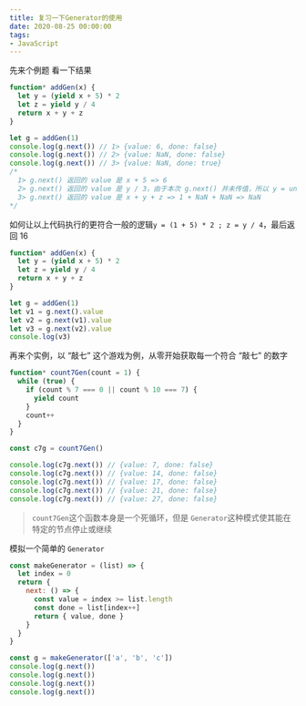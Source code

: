 ```yaml
---
title: 复习一下Generator的使用
date: 2020-08-25 00:00:00
tags:
- JavaScript
---
```


先来个例题 看一下结果

```javascript
function* addGen(x) {
  let y = (yield x + 5) * 2
  let z = yield y / 4
  return x + y + z
}

let g = addGen(1)
console.log(g.next()) // 1> {value: 6, done: false}
console.log(g.next()) // 2> {value: NaN, done: false}
console.log(g.next()) // 3> {value: NaN, done: true}
/* 
  1> g.next() 返回的 value 是 x + 5 => 6
  2> g.next() 返回的 value 是 y / 3，由于本次 g.next() 并未传值，所以 y = undefined * 2 => NaN，所以本次的 value 是 NaN / 3 => NaN
  3> g.next() 返回的 value 是 x + y + z => 1 + NaN + NaN => NaN
*/

```

如何让以上代码执行的更符合一般的逻辑`y = (1 + 5) * 2 ; z = y / 4`，最后返回 16

```javascript
function* addGen(x) {
  let y = (yield x + 5) * 2
  let z = yield y / 4
  return x + y + z
}

let g = addGen(1)
let v1 = g.next().value
let v2 = g.next(v1).value
let v3 = g.next(v2).value
console.log(v3)
```

再来个实例，以 “敲七” 这个游戏为例，从零开始获取每一个符合 “敲七” 的数字

```javascript
function* count7Gen(count = 1) {
  while (true) {
    if (count % 7 === 0 || count % 10 === 7) {
      yield count
    }
    count++
  }
}

const c7g = count7Gen()

console.log(c7g.next()) // {value: 7, done: false}
console.log(c7g.next()) // {value: 14, done: false}
console.log(c7g.next()) // {value: 17, done: false}
console.log(c7g.next()) // {value: 21, done: false}
console.log(c7g.next()) // {value: 27, done: false}
```

> `count7Gen`这个函数本身是一个死循环，但是 `Generator`这种模式使其能在特定的节点停止或继续

模拟一个简单的 `Generator`

```javascript
const makeGenerator = (list) => {
  let index = 0
  return {
    next: () => {
      const value = index >= list.length
      const done = list[index++]
      return { value, done }
    }
  }
}

const g = makeGenerator(['a', 'b', 'c'])
console.log(g.next())
console.log(g.next())
console.log(g.next())
console.log(g.next())
```



